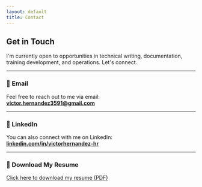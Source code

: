 ```yaml
---
layout: default
title: Contact
---
```



## Get in Touch

I'm currently open to opportunities in technical writing, documentation, training development, and operations. Let's connect.

---

### 📧 Email

Feel free to reach out to me via email:  
**[victor.hernandez3591@gmail.com](mailto:victor.hernandez3591@gmail.com)**

---

### 💼 LinkedIn

You can also connect with me on LinkedIn:  
**[linkedin.com/in/victorhernandez-hr](https://www.linkedin.com/in/victorhernandez-hr)**

---

### 📄 Download My Resume

[Click here to download my resume (PDF)](/docs/resume.pdf)
